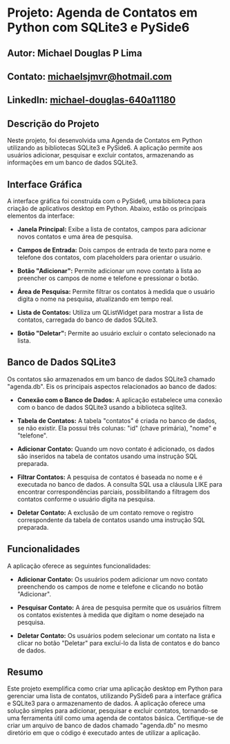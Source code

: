 # Projeto: Agenda de Contatos em Python com SQLite3 e PySide6

## Autor: Michael Douglas P Lima
## Contato: michaelsjmvr@hotmail.com
## LinkedIn: [michael-douglas-640a11180](https://www.linkedin.com/in/michael-douglas-640a11180/)

## Descrição do Projeto
Neste projeto, foi desenvolvida uma Agenda de Contatos em Python utilizando as bibliotecas SQLite3 e PySide6. A aplicação permite aos usuários adicionar, pesquisar e excluir contatos, armazenando as informações em um banco de dados SQLite3.

## Interface Gráfica
A interface gráfica foi construída com o PySide6, uma biblioteca para criação de aplicativos desktop em Python. Abaixo, estão os principais elementos da interface:

- **Janela Principal:** Exibe a lista de contatos, campos para adicionar novos contatos e uma área de pesquisa.

- **Campos de Entrada:** Dois campos de entrada de texto para nome e telefone dos contatos, com placeholders para orientar o usuário.

- **Botão "Adicionar":** Permite adicionar um novo contato à lista ao preencher os campos de nome e telefone e pressionar o botão.

- **Área de Pesquisa:** Permite filtrar os contatos à medida que o usuário digita o nome na pesquisa, atualizando em tempo real.

- **Lista de Contatos:** Utiliza um QListWidget para mostrar a lista de contatos, carregada do banco de dados SQLite3.

- **Botão "Deletar":** Permite ao usuário excluir o contato selecionado na lista.

## Banco de Dados SQLite3
Os contatos são armazenados em um banco de dados SQLite3 chamado "agenda.db". Eis os principais aspectos relacionados ao banco de dados:

- **Conexão com o Banco de Dados:** A aplicação estabelece uma conexão com o banco de dados SQLite3 usando a biblioteca sqlite3.

- **Tabela de Contatos:** A tabela "contatos" é criada no banco de dados, se não existir. Ela possui três colunas: "id" (chave primária), "nome" e "telefone".

- **Adicionar Contato:** Quando um novo contato é adicionado, os dados são inseridos na tabela de contatos usando uma instrução SQL preparada.

- **Filtrar Contatos:** A pesquisa de contatos é baseada no nome e é executada no banco de dados. A consulta SQL usa a cláusula LIKE para encontrar correspondências parciais, possibilitando a filtragem dos contatos conforme o usuário digita na pesquisa.

- **Deletar Contato:** A exclusão de um contato remove o registro correspondente da tabela de contatos usando uma instrução SQL preparada.

## Funcionalidades
A aplicação oferece as seguintes funcionalidades:

- **Adicionar Contato:** Os usuários podem adicionar um novo contato preenchendo os campos de nome e telefone e clicando no botão "Adicionar".

- **Pesquisar Contato:** A área de pesquisa permite que os usuários filtrem os contatos existentes à medida que digitam o nome desejado na pesquisa.

- **Deletar Contato:** Os usuários podem selecionar um contato na lista e clicar no botão "Deletar" para excluí-lo da lista de contatos e do banco de dados.

## Resumo
Este projeto exemplifica como criar uma aplicação desktop em Python para gerenciar uma lista de contatos, utilizando PySide6 para a interface gráfica e SQLite3 para o armazenamento de dados. A aplicação oferece uma solução simples para adicionar, pesquisar e excluir contatos, tornando-se uma ferramenta útil como uma agenda de contatos básica. Certifique-se de criar um arquivo de banco de dados chamado "agenda.db" no mesmo diretório em que o código é executado antes de utilizar a aplicação.

